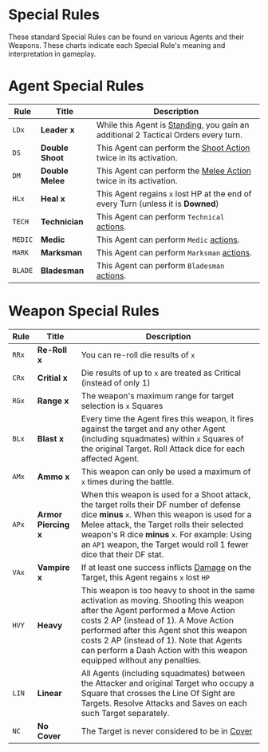 # Special Rules

These standard Special Rules can be found on various Agents and their Weapons. These charts indicate each Special Rule's meaning and interpretation in gameplay.

# Agent Special Rules

|Rule|Title|Description|
|----|----|----|
|`LDx`|**Leader x**|While this Agent is [Standing](../1.Introduction/4.Damage.md), you gain an additional 2 Tactical Orders every turn.|
|`DS`|**Double Shoot**|This Agent can perform the [Shoot Action](../3.Actions/3.Shoot.md) twice in its activation.|
|`DM`|**Double Melee**|This Agent can perform the [Melee Action](../3.Actions/4.Melee.md) twice in its activation.|
|`HLx`|**Heal x**|This Agent regains `x` lost HP at the end of every Turn (unless it is **Downed**)|
|`TECH`|**Technician**|This Agent can perform `Technical` [actions](../3.Actions/1.Actions.md#technical-actions).|
|`MEDIC`|**Medic**|This Agent can perform `Medic` [actions](../3.Actions/1.Actions.md#medic-actions).|
|`MARK`|**Marksman**|This Agent can perform `Marksman` [actions](../3.Actions/1.Actions.md#marksman-actions).|
|`BLADE`|**Bladesman**|This Agent can perform `Bladesman` [actions](../3.Actions/1.Actions.md#bladesman-actions).|

# Weapon Special Rules

|Rule|Title|Description|
|----|----|----|
|`RRx`|**Re-Roll x**|You can re-roll die results of `x`|
|`CRx`|**Critial x**|Die results of up to `x` are treated as Critical (instead of only 1)|
|`RGx`|**Range x**|The weapon's maximum range for target selection is `x` Squares|
|`BLx`|**Blast x**|Every time the Agent fires this weapon, it fires against the target and any other Agent (including squadmates) within `x` Squares of the original Target. Roll Attack dice for each affected Agent.|
|`AMx`|**Ammo x**|This weapon can only be used a maximum of `x` times during the battle.|
|`APx`|**Armor Piercing x**|When this weapon is used for a Shoot attack, the target rolls their DF number of defense dice **minus** `x`. When this weapon is used for a Melee attack, the Target rolls their selected weapon's R dice **minus** `x`. For example: Using an `AP1` weapon, the Target would roll 1 fewer dice that their DF stat.|
|`VAx`|**Vampire x**|If at least one success inflicts [Damage](../1.Introduction/4.Damage.md) on the Target, this Agent regains `x` lost `HP`|
|`HVY`|**Heavy**|This weapon is too heavy to shoot in the same activation as moving. Shooting this weapon after the Agent performed a Move Action costs 2 AP (instead of 1). A Move Action performed after this Agent shot this weapon costs 2 AP (instead of 1). Note that Agents can perform a Dash Action with this weapon equipped without any penalties.|
|`LIN`|**Linear**|All Agents (including squadmates) between the Attacker and original Target who occupy a Square that crosses the Line Of Sight are Targets. Resolve Attacks and Saves on each such Target separately.|
|`NC`|**No Cover**|The Target is never considered to be in [Cover](../1.Introduction/5.LineOfSight.md#cover)|
